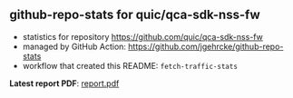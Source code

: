 ## github-repo-stats for quic/qca-sdk-nss-fw

- statistics for repository https://github.com/quic/qca-sdk-nss-fw
- managed by GitHub Action: https://github.com/jgehrcke/github-repo-stats
- workflow that created this README: `fetch-traffic-stats`

**Latest report PDF**: [report.pdf](https://github.com/njjetha/OSDO/raw/github-repo-stats/quic/qca-sdk-nss-fw/latest-report/report.pdf)

